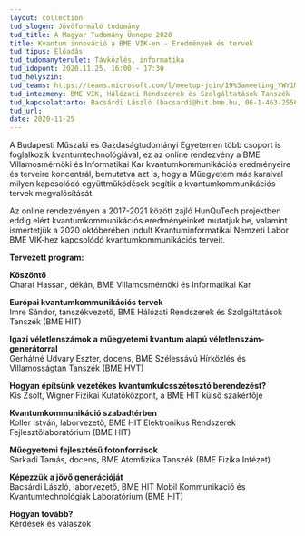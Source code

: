 ```yaml
---
layout: collection
tud_slogen: Jövőformáló tudomány
tud_title: A Magyar Tudomány Ünnepe 2020
title: Kvantum innováció a BME VIK-en - Eredmények és tervek
tud_tipus: Előadás
tud_tudomanyterulet: Távközlés, informatika
tud_idopont: 2020.11.25. 16:00 - 17:30
tud_helyszin:
tud_teams: https://teams.microsoft.com/l/meetup-join/19%3ameeting_YWY1MTYxMGEtYzE2Ny00NDg3LTkzODUtMDUyNjM4MWUwZDI5%40thread.v2/0?context=%7b%22Tid%22%3a%226a3548ab-7570-4271-91a8-58da00697029%22%2c%22Oid%22%3a%227399e1aa-4d05-4eb4-9b35-316ef6fe34cf%22%7d
tud_intezmeny: BME VIK, Hálózati Rendszerek és Szolgáltatások Tanszék
tud_kapcsolattarto: Bacsárdi László (bacsardi@hit.bme.hu, 06-1-463-2556)
tud_url:
date: 2020-11-25
---
```

A Budapesti Műszaki és Gazdaságtudományi Egyetemen több csoport is foglalkozik kvantumtechnológiával, ez az online rendezvény a BME Villamosmérnöki és Informatikai Kar kvantumkommunikációs eredményeire és terveire koncentrál, bemutatva azt is, hogy a Műegyetem más karaival milyen kapcsolódó együttműködések segítik a kvantumkommunikációs tervek megvalósítását. 

Az online rendezvényen a 2017-2021 között zajló HunQuTech projektben eddig elért  kvantumkommunikációs eredményeinket mutatjuk be, valamint ismertetjük a 2020 októberében indult Kvantuminformatikai Nemzeti Labor BME VIK-hez kapcsolódó kvantumkommunikációs terveit.

<b>Tervezett program:</b>

<b>Köszöntő</b><br>
Charaf Hassan, dékán, BME Villamosmérnöki és Informatikai Kar

<b>Európai kvantumkommunikációs tervek</b><br>
Imre Sándor, tanszékvezető, BME Hálózati Rendszerek és Szolgáltatások
Tanszék (BME HIT)

<b>Igazi véletlenszámok a műegyetemi kvantum alapú véletlenszám-generátorral</b><br>
Gerhátné Udvary Eszter, docens, BME Szélessávú Hírközlés és
Villamosságtan Tanszék (BME HVT)

<b>Hogyan építsünk vezetékes kvantumkulcsszétosztó berendezést?</b><br>
Kis Zsolt, Wigner Fizikai Kutatóközpont, a BME HIT külső szakértője

<b>Kvantumkommunikáció szabadtérben</b><br>
Koller István, laborvezető, BME HIT Elektronikus Rendszerek
Fejlesztőlaboratórium (BME HIT)

<b>Műegyetemi fejlesztésű fotonforrások</b><br>
Sarkadi Tamás, docens, BME Atomfizika Tanszék (BME Fizika Intézet)

<b>Képezzük a jövő generációját</b><br>
Bacsárdi László, laborvezető, BME HIT Mobil Kommunikáció és
Kvantumtechnológiák Laboratórium (BME HIT)

<b>Hogyan tovább?</b><br>
Kérdések és válaszok 
